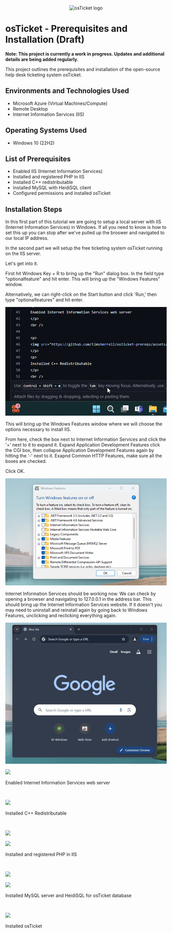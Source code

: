 <p align="center">
<img src="https://i.imgur.com/Clzj7Xs.png" alt="osTicket logo"/>
</p>

<h1>osTicket - Prerequisites and Installation (Draft) </h1>

**Note: This project is currently a work in progress. Updates and additional details are being added regularly.**

This project outlines the prerequisites and installation of the open-source help desk ticketing system osTicket.<br />

<h2>Environments and Technologies Used</h2>

- Microsoft Azure (Virtual Machines/Compute)
- Remote Desktop
- Internet Information Services (IIS)

<h2>Operating Systems Used</h2>

- Windows 10 (22H2)

<h2>List of Prerequisites</h2>

- Enabled IIS (Internet Information Services)
- Installed and registered PHP in IIS
- Installed C++ redistributable
- Installed MySQL with HeidiSQL client
- Configured permissions and installed osTicket

<h2>Installation Steps</h2>

In this first part of this tutorial we are going to setup a local server with IIS (Internet Information Services) in Windows. If all you need to know is how to set this up you can stop after we've pulled up the broswer and navigated to our local IP address. 

In the second part we will setup the free ticketing system osTicket running on the IIS server.

Let's get into it.

First hit Windows Key + R to bring up the "Run" dialog box. In the field type "optionalfeature" and hit enter. This will bring up the "Windows Features" window. 

Alternatively, we can right-click on the Start button and click 'Run,' then type "optionalfeatures" and hit enter. 
<br />


![run optional features](https://github.com/timsherrell/osticket-prereqs/blob/main/optionalfeatures1.gif)

This will bring up the Windows Features window where we will choose the options necessary to install IIS. 

From here, check the box next to Internet Information Services and click the '+' next to it to expand it. Expand Application Development Features click the CGI box, then collapse Application Development Features again by hitting the '-' next to it. Exapnd Common HTTP Features, make sure all the boxes are checked. 

Click OK. 

![IIS Installation](https://github.com/timsherrell/osticket-prereqs/blob/main/ISS%20install.gif)

Internet Information Services should be working now. We can check by opening a browser and navigating to 127.0.0.1 in the address bar. This should bring up the Internet Information Services website. If it doesn't you may need to uninstall and reinstall again by going back to Windows Features, unclicking and reclicking everything again. 

![localhost IIS](https://github.com/timsherrell/osticket-prereqs/blob/main/Loopback.gif)

<p>
  <img src="https://github.com/timsherrell/osticket-prereqs/assets/144177449/2c26b2bf-dcb0-48f7-af7e-ffacf21aeb30" />
</p>
<p>
Enabled Internet Information Services web server 
</p>
<br />

<p>
<img src="https://github.com/timsherrell/osticket-prereqs/assets/144177449/08f24a02-75db-4f55-b816-06fc68034d61" />
</p>
<p>
Installed C++ Redistributable
</p>
<br />

<p>
  <img src="https://github.com/timsherrell/osticket-prereqs/assets/144177449/dbdb59b5-4c7b-40f1-90ad-e17c736d55ee" />
</p>
<p>
  <img src="https://github.com/timsherrell/osticket-prereqs/assets/144177449/83378b0b-b5e3-4557-8b42-f6b66f0a68a2" />
</p>
<p>
  Installed and registered PHP in IIS
</p>
<br />

<p>
<img src="https://github.com/timsherrell/osticket-prereqs/assets/144177449/4944daf1-b712-4324-9ca6-667789536aad"/>
</p>
<p>
  <img src="https://github.com/timsherrell/osticket-prereqs/assets/144177449/d13a8e73-7628-4878-ae31-d171d642d5f3" />
</p>
<p>
Installed MySQL server and HeidiSQL for osTicket database
</p>
<br />

<p>
  <img src="https://github.com/timsherrell/osticket-prereqs/assets/144177449/5d9754b6-7243-4011-9224-a7418664b961" />
</p>
Installed osTicket
<p>
  
</p>
